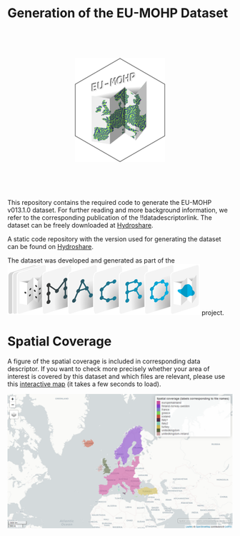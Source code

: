 Generation of the EU-MOHP Dataset
================

<br /> <br /> <br />

<center>
<a href="https://doi.org/10.4211/hs.0f02af18e5344ae7a65dfa7fe1444f34">
<img width="40%" height="40%" src="README_files/eumohp_logo.png"> </a>
</center>

<br /> <br /> <br />

This repository contains the required code to generate the EU-MOHP
v013.1.0 dataset. For further reading and more background information,
we refer to the corresponding publication of the !!datadescriptorlink.
The dataset can be freely downloaded at
[Hydroshare](https://doi.org/10.4211/hs.0f02af18e5344ae7a65dfa7fe1444f34).

A static code repository with the version used for generating the
dataset can be found on
[Hydroshare](https://doi.org/10.4211/hs.bfdfd782ffc74c42b0347690ae543961).

The dataset was developed and generated as part of the
[<img src="README_files/MACRO_logo.svg">](https://www.bgr.bund.de/EN/Themen/Wasser/Projekte/laufend/F+E/Macro/macro_projektbeschr_en.html?nn=1548270)
project.

# Spatial Coverage

A figure of the spatial coverage is included in corresponding data
descriptor. If you want to check more precisely whether your area of
interest is covered by this dataset and which files are relevant, please
use this [interactive map](https://mxnl.github.io/macro_mohp_feature/)
(it takes a few seconds to load).

[<img src="README_files/webmap_screenshot.png">](https://mxnl.github.io/macro_mohp_feature/)
